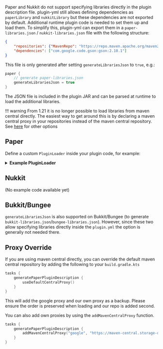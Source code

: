Paper and Nukkit do not support specifying libraries directly in the plugin description file.
plugin-yml still allows defining dependencies as `paperLibrary` and `nukkitLibrary` but these dependencies are not
exported by default. Additional runtime plugin code is needed to set them up and load them. To simplify this, plugin-yml
can export them in a `paper-libraries.json` / `nukkit-libraries.json` file with the following structure:

```json
{
    "repositories": {"MavenRepo": "https://repo.maven.apache.org/maven2/"},
    "dependencies": ["com.google.code.gson:gson:2.10.1"]
}
```

This file is only generated after setting `generateLibrariesJson` to `true`, e.g.:

```kotlin
paper {
    // generate paper-libraries.json
    generateLibrariesJson = true
}
```

The JSON file is included in the plugin JAR and can be parsed at runtime to load the additional libraries.

!!! warning
    From 1.21 it is no longer possible to load libraries from maven central directly.
    The easiest way to get around this is by declaring a maven central proxy in your repositories instead of the maven central repository. See [here](#proxy-override) for other options

## Paper
Define a custom `PluginLoader` inside your plugin code, for example:

<details>
<summary><strong>Example PluginLoader</strong></summary>

```kotlin
paper {
    loader = "com.example.testplugin.PluginLibrariesLoader"
    generateLibrariesJson = true
}
```

```java
import com.google.gson.Gson;
import io.papermc.paper.plugin.loader.PluginClasspathBuilder;
import io.papermc.paper.plugin.loader.PluginLoader;
import io.papermc.paper.plugin.loader.library.impl.MavenLibraryResolver;
import org.eclipse.aether.artifact.DefaultArtifact;
import org.eclipse.aether.graph.Dependency;
import org.eclipse.aether.repository.RemoteRepository;
import org.jetbrains.annotations.NotNull;

import java.io.IOException;
import java.io.InputStreamReader;
import java.nio.charset.StandardCharsets;
import java.util.List;
import java.util.Map;
import java.util.stream.Stream;

public class PluginLibrariesLoader implements PluginLoader {
    @Override
    public void classloader(@NotNull PluginClasspathBuilder classpathBuilder) {
        MavenLibraryResolver resolver = new MavenLibraryResolver();
        PluginLibraries pluginLibraries = load();
        pluginLibraries.asDependencies().forEach(resolver::addDependency);
        pluginLibraries.asRepositories().forEach(resolver::addRepository);
        classpathBuilder.addLibrary(resolver);
    }

    public PluginLibraries load() {
        try (var in = getClass().getResourceAsStream("/paper-libraries.json")) {
            return new Gson().fromJson(new InputStreamReader(in, StandardCharsets.UTF_8), PluginLibraries.class);
        } catch (IOException e) {
            throw new RuntimeException(e);
        }
    }

    private record PluginLibraries(Map<String, String> repositories, List<String> dependencies) {
        public Stream<Dependency> asDependencies() {
            return dependencies.stream()
                    .map(d -> new Dependency(new DefaultArtifact(d), null));
        }

        public Stream<RemoteRepository> asRepositories() {
            return repositories.entrySet().stream()
                    .map(e -> new RemoteRepository.Builder(e.getKey(), "default", e.getValue()).build());
        }
    }
}
```

</details>

## Nukkit
(No example code available yet)

## Bukkit/Bungee
`generateLibrariesJson` is also supported on Bukkit/Bungee (to generate `bukkit-libraries.json`/`bungee-libraries.json`).
However, since these two allow specifying libraries directly inside the `plugin.yml` the option is generally not needed
there.

## Proxy Override
If you are using maven central directly, you can override the default maven central repository by adding the following to your `build.gradle.kts`

```kts
tasks {
    generatePaperPluginDescription {
        useDefaultCentralProxy()
    }
}
```
This will add the google proxy and our own proxy as a backup. Please ensure the order is preserved when loading and our repo is added second.

You can also add own proxies by using the `addMavenCentralProxy` function.
```kts
tasks {
    generatePaperPluginDescription {
        addMavenCentralProxy("google", "https://maven-central.storage-download.googleapis.com/maven2")
    }
}
```

